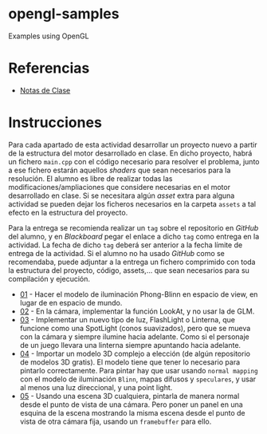 # opengl-samples

Examples using OpenGL

# Referencias

- [Notas de Clase](https://github.com/vany-viu/03_60GIIN)

# Instrucciones

Para cada apartado de esta actividad desarrollar un proyecto nuevo a partir de la estructura del motor desarrollado en clase. En dicho proyecto, habrá un fichero `main.cpp` con el código necesario para resolver el problema, junto a ese fichero estarán aquellos *shaders* que sean necesarios para la resolución. El alumno es libre de realizar todas las modificaciones/ampliaciones que considere necesarias en el motor desarrollado en clase. Si se necesitara algún *asset* extra para alguna actividad se pueden dejar los ficheros necesarios en la carpeta `assets` a tal efecto en la estructura del proyecto.

Para la entrega se recomienda realizar un `tag` sobre el repositorio en *GitHub* del alumno, y en *Blackboard* pegar el enlace a dicho `tag` como entrega en la actividad. La fecha de dicho `tag` deberá ser anterior a la fecha límite de entrega de la actividad. Si el alumno no ha usado *GitHub* como se recomendaba, puede adjuntar a la entrega un fichero comprimido con toda la estructura del proyecto, código, assets,... que sean necesarios para su compilación y ejecución.

* [01](./1-light) - Hacer el modelo de iluminación Phong-Blinn en espacio de view, en lugar de en espacio de mundo.
* [02](./2-camera/) - En la cámara, implementar la función LookAt, y no usar la de GLM.
* [03](./3-lantern/) - Implementar un nuevo tipo de luz, FlashLight o Linterna, que funcione como una SpotLight (conos suavizados), pero que se mueva con la cámara y siempre ilumine hacia adelante. Como si el personaje de un juego llevara una linterna siempre apuntando hacia adelante.
* [04](./4-model/) - Importar un modelo 3D complejo a elección (de algún repositorio de modelos 3D gratis). El modelo tiene que tener lo necesario para pintarlo correctamente. Para pintar hay que usar usando `normal mapping` con el modelo de iluminación `Blinn`, mapas difusos y `speculares`, y usar al menos una luz direccional, y una point light.
* [05](./5-scene/) - Usando una escena 3D cualquiera, pintarla de manera normal desde el punto de vista de una cámara. Pero poner un panel en una esquina de la escena mostrando la misma escena desde el punto de vista de otra cámara fija, usando un `framebuffer` para ello.

